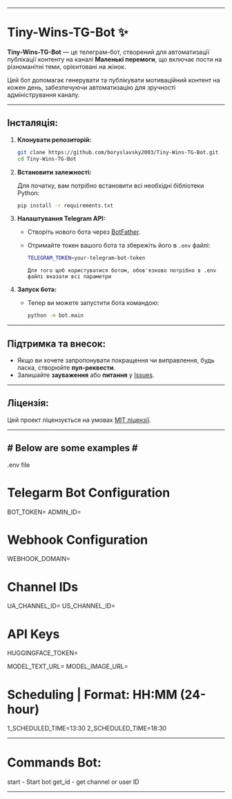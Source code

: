 
---

# **Tiny-Wins-TG-Bot** ✨

**Tiny-Wins-TG-Bot** — це телеграм-бот, створений для автоматизації публікації контенту на каналі **Маленькі перемоги**, що включає пости на різноманітні теми, орієнтовані на жінок.

Цей бот допомагає генерувати та публікувати мотиваційний контент на кожен день, забезпечуючи автоматизацію для зручності адміністрування каналу.

---

## **Інсталяція:**

1. **Клонувати репозиторій:**

   ```bash
   git clone https://github.com/boryslavsky2003/Tiny-Wins-TG-Bot.git
   cd Tiny-Wins-TG-Bot
   ```

2. **Встановити залежності:**

   Для початку, вам потрібно встановити всі необхідні бібліотеки Python:

   ```bash
   pip install -r requirements.txt
   ```

3. **Налаштування Telegram API:**
   - Створіть нового бота через [BotFather](https://core.telegram.org/bots#botfather).
   - Отримайте токен вашого бота та збережіть його в `.env` файлі:

     ```bash
     TELEGRAM_TOKEN=your-telegram-bot-token
     ```
     ```
     Для того щоб користуватися ботом, обов'язково потрібно в .env файлі вказати всі параметри
     ```

4. **Запуск бота:**
   - Тепер ви можете запустити бота командою:

     ```bash
     python -m bot.main
     ```

---

## **Підтримка та внесок:**

- Якщо ви хочете запропонувати покращення чи виправлення, будь ласка, створюйте **пул-реквести**.
- Залишайте **зауваження** або **питання** у [Issues](https://github.com/Boryslavsky2003/Tiny-Wins-TG-Bot).

---

## **Ліцензія:**

Цей проект ліцензується на умовах [MIT ліцензії](LICENSE).

---

## # Below are some examples # ##

.env file

# Telegarm Bot Configuration
BOT_TOKEN=
ADMIN_ID=

# Webhook Configuration
WEBHOOK_DOMAIN=

# Channel IDs
UA_CHANNEL_ID=
US_CHANNEL_ID=

# API Keys
HUGGINGFACE_TOKEN=

MODEL_TEXT_URL=
MODEL_IMAGE_URL=

# Scheduling | Format: HH:MM (24-hour)
1_SCHEDULED_TIME=13:30
2_SCHEDULED_TIME=18:30

---

# Commands Bot:

start - Start bot
get_id - get channel or user ID

---
